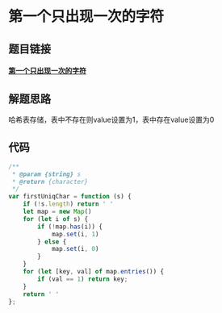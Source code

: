 # 第一个只出现一次的字符

## 题目链接

#### [第一个只出现一次的字符](https://leetcode.cn/problems/di-yi-ge-zhi-chu-xian-yi-ci-de-zi-fu-lcof/)

## 解题思路

哈希表存储，表中不存在则value设置为1，表中存在value设置为0

## 代码

```js
/**
 * @param {string} s
 * @return {character}
 */
var firstUniqChar = function (s) {
    if (!s.length) return ' '
    let map = new Map()
    for (let i of s) {
        if (!map.has(i)) {
            map.set(i, 1)
        } else {
            map.set(i, 0)
        }
    }
    for (let [key, val] of map.entries()) {
        if (val == 1) return key;
    }
    return ' '
};
```

